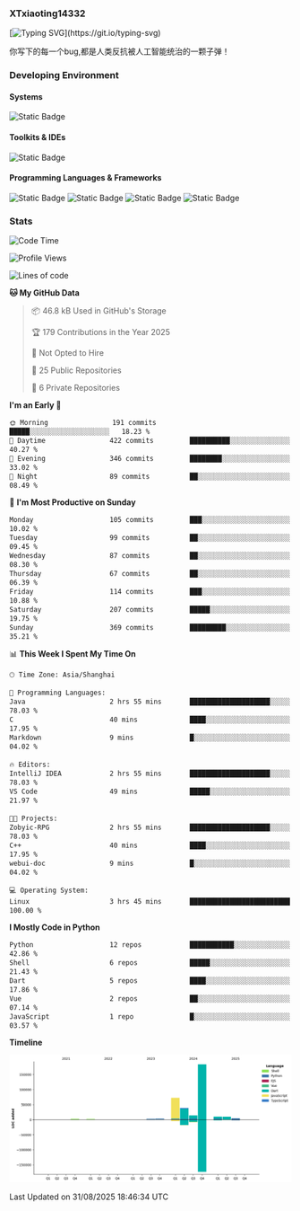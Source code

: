 ### XTxiaoting14332

[![Typing SVG](https://readme-typing-svg.herokuapp.com?font=JetBrians+Mono&pause=1000&random=false&width=435&lines=Hello+World!)](https://git.io/typing-svg)

你写下的每一个bug,都是人类反抗被人工智能统治的一颗子弹！

### Developing Environment

#### Systems

![Static Badge](https://img.shields.io/badge/Ubuntu-%20?style=flat-square&logo=ubuntu&logoColor=white&color=E34F26)

#### Toolkits & IDEs

![Static Badge](https://img.shields.io/badge/Visual%20Studio%20Code-%20?style=flat-square&logo=visualstudiocode&logoColor=white&color=blue)

#### Programming Languages & Frameworks

![Static Badge](https://img.shields.io/badge/Dart-%20?style=flat-square&logo=dart&logoColor=white&color=0175C2)
![Static Badge](https://img.shields.io/badge/Flutter-%20?style=flat-square&logo=flutter&logoColor=white&color=02569B)
![Static Badge](https://img.shields.io/badge/Python-%20?style=flat-square&logo=python&logoColor=white&color=E7A781)
![Static Badge](https://img.shields.io/badge/Bash%20Shell-%20?style=flat-square&logo=shell&logoColor=white&color=49D868)

### Stats

<!--START_SECTION:waka-->
![Code Time](http://img.shields.io/badge/Code%20Time-421%20hrs%2021%20mins-blue)

![Profile Views](http://img.shields.io/badge/Profile%20Views-0-blue)

![Lines of code](https://img.shields.io/badge/From%20Hello%20World%20I%27ve%20Written-342.1%20thousand%20lines%20of%20code-blue)

**🐱 My GitHub Data** 

> 📦 46.8 kB Used in GitHub's Storage 
 > 
> 🏆 179 Contributions in the Year 2025
 > 
> 🚫 Not Opted to Hire
 > 
> 📜 25 Public Repositories 
 > 
> 🔑 6 Private Repositories 
 > 
**I'm an Early 🐤** 

```text
🌞 Morning                191 commits         █████░░░░░░░░░░░░░░░░░░░░   18.23 % 
🌆 Daytime                422 commits         ██████████░░░░░░░░░░░░░░░   40.27 % 
🌃 Evening                346 commits         ████████░░░░░░░░░░░░░░░░░   33.02 % 
🌙 Night                  89 commits          ██░░░░░░░░░░░░░░░░░░░░░░░   08.49 % 
```
📅 **I'm Most Productive on Sunday** 

```text
Monday                   105 commits         ███░░░░░░░░░░░░░░░░░░░░░░   10.02 % 
Tuesday                  99 commits          ██░░░░░░░░░░░░░░░░░░░░░░░   09.45 % 
Wednesday                87 commits          ██░░░░░░░░░░░░░░░░░░░░░░░   08.30 % 
Thursday                 67 commits          ██░░░░░░░░░░░░░░░░░░░░░░░   06.39 % 
Friday                   114 commits         ███░░░░░░░░░░░░░░░░░░░░░░   10.88 % 
Saturday                 207 commits         █████░░░░░░░░░░░░░░░░░░░░   19.75 % 
Sunday                   369 commits         █████████░░░░░░░░░░░░░░░░   35.21 % 
```


📊 **This Week I Spent My Time On** 

```text
🕑︎ Time Zone: Asia/Shanghai

💬 Programming Languages: 
Java                     2 hrs 55 mins       ████████████████████░░░░░   78.03 % 
C                        40 mins             ████░░░░░░░░░░░░░░░░░░░░░   17.95 % 
Markdown                 9 mins              █░░░░░░░░░░░░░░░░░░░░░░░░   04.02 % 

🔥 Editors: 
IntelliJ IDEA            2 hrs 55 mins       ████████████████████░░░░░   78.03 % 
VS Code                  49 mins             █████░░░░░░░░░░░░░░░░░░░░   21.97 % 

🐱‍💻 Projects: 
Zobyic-RPG               2 hrs 55 mins       ████████████████████░░░░░   78.03 % 
C++                      40 mins             ████░░░░░░░░░░░░░░░░░░░░░   17.95 % 
webui-doc                9 mins              █░░░░░░░░░░░░░░░░░░░░░░░░   04.02 % 

💻 Operating System: 
Linux                    3 hrs 45 mins       █████████████████████████   100.00 % 
```

**I Mostly Code in Python** 

```text
Python                   12 repos            ███████████░░░░░░░░░░░░░░   42.86 % 
Shell                    6 repos             █████░░░░░░░░░░░░░░░░░░░░   21.43 % 
Dart                     5 repos             ████░░░░░░░░░░░░░░░░░░░░░   17.86 % 
Vue                      2 repos             ██░░░░░░░░░░░░░░░░░░░░░░░   07.14 % 
JavaScript               1 repo              █░░░░░░░░░░░░░░░░░░░░░░░░   03.57 % 
```



**Timeline**

![Lines of Code chart](https://raw.githubusercontent.com/XTxiaoting14332/XTxiaoting14332/main/assets/bar_graph.png)


 Last Updated on 31/08/2025 18:46:34 UTC
<!--END_SECTION:waka-->